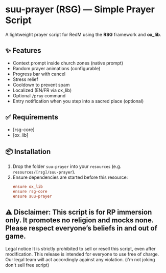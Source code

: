 # suu-prayer (RSG) — Simple Prayer Script

A lightweight prayer script for RedM using the **RSG** framework and **ox_lib**.

## ✨ Features
- Context prompt inside church zones (native prompt)
- Random prayer animations (configurable)
- Progress bar with cancel
- Stress relief
- Cooldown to prevent spam
- Localized (EN/FR via ox_lib)
- Optional `/pray` command
- Entry notification when you step into a sacred place (optional)

## ✅ Requirements
- [rsg-core]
- [ox_lib]

## 📦 Installation
1. Drop the folder `suu-prayer` into your `resources` (e.g. `resources/[rsg]/suu-prayer`).
2. Ensure dependencies are started before this resource:
   ```cfg
   ensure ox_lib
   ensure rsg-core
   ensure suu-prayer

## ⚠️ Disclaimer: This script is for RP immersion only. It promotes no religion and mocks none. Please respect everyone’s beliefs in and out of game.

Legal notice
It is strictly prohibited to sell or resell this script, even after modification. This release is intended for everyone to use free of charge. Our legal team will act accordingly against any violation. (i'm not joking don't sell free script)